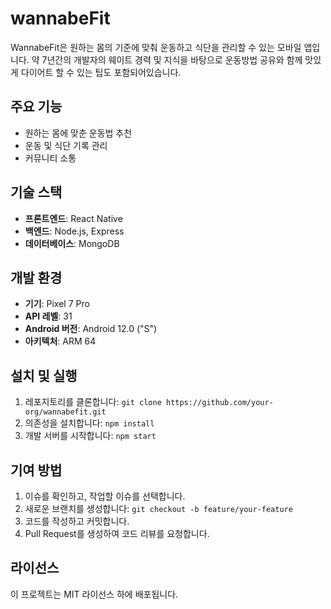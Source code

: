 # wannabeFit
WannabeFit은 원하는 몸의 기준에 맞춰 운동하고 식단을 관리할 수 있는 모바일 앱입니다.
약 7년간의 개발자의 웨이트 경력 및 지식을 바탕으로 운동방법 공유와 함께 맛있게 다이어트 할 수 있는 팁도 포함되어있습니다.

## 주요 기능
- 원하는 몸에 맞춘 운동법 추천
- 운동 및 식단 기록 관리
- 커뮤니티 소통 

## 기술 스택
- **프론트엔드**: React Native
- **백엔드**: Node.js, Express
- **데이터베이스**: MongoDB

## 개발 환경
- **기기**: Pixel 7 Pro
- **API 레벨**: 31
- **Android 버전**: Android 12.0 ("S")
- **아키텍처**: ARM 64

## 설치 및 실행
1. 레포지토리를 클론합니다: `git clone https://github.com/your-org/wannabefit.git`
2. 의존성을 설치합니다: `npm install`
3. 개발 서버를 시작합니다: `npm start`

## 기여 방법
1. 이슈를 확인하고, 작업할 이슈를 선택합니다.
2. 새로운 브랜치를 생성합니다: `git checkout -b feature/your-feature`
3. 코드를 작성하고 커밋합니다.
4. Pull Request를 생성하여 코드 리뷰를 요청합니다.

## 라이선스
이 프로젝트는 MIT 라이선스 하에 배포됩니다.
